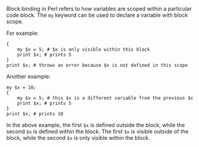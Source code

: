 Block binding in Perl refers to how variables are scoped within a particular code block. The `my` keyword can be used to declare a variable with block scope.

For example:

```
{
    my $x = 5; # $x is only visible within this block
    print $x; # prints 5
}
print $x; # throws an error because $x is not defined in this scope
```

Another example:

```
my $x = 10;
{
    my $x = 5; # this $x is a different variable from the previous $x
    print $x; # prints 5
}
print $x; # prints 10
```

In the above example, the first `$x` is defined outside the block, while the second `$x` is defined within the block. The first `$x` is visible outside of the block, while the second `$x` is only visible within the block.